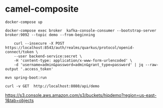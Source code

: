 # camel-composite
```
docker-compose up
```
```
docker-compose exec broker  kafka-console-consumer --bootstrap-server broker:9092 --topic demo --from-beginning
```
```
    curl --insecure -X POST https://localhost:8543/auth/realms/quarkus/protocol/openid-connect/token \
    --user backend-service:secret \
    -H 'content-type: application/x-www-form-urlencoded' \
    -d 'username=admin&password=admin&grant_type=password' | jq --raw-output '.access_token'
```
```
mvn spring-boot:run
```
```
curl -v GET  http://localhost:8080/api/demo 
```
https://s3.console.aws.amazon.com/s3/buckets/hipdemo?region=us-east-1&tab=objects